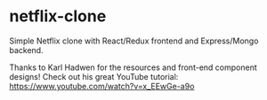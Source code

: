 # netflix-clone

Simple Netflix clone with React/Redux frontend and Express/Mongo backend. 

Thanks to Karl Hadwen for the resources and front-end component designs! Check out his great YouTube tutorial: https://www.youtube.com/watch?v=x_EEwGe-a9o 
